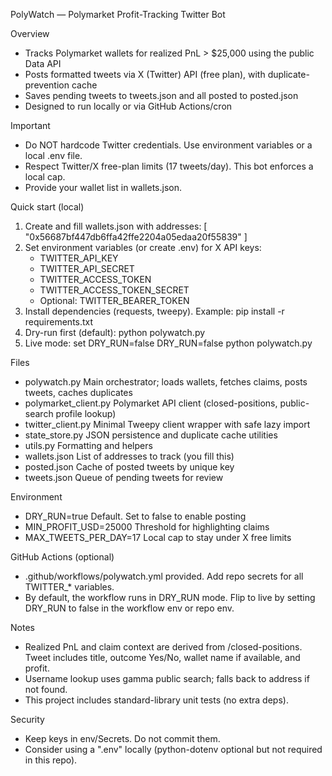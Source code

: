 PolyWatch — Polymarket Profit-Tracking Twitter Bot

Overview
- Tracks Polymarket wallets for realized PnL > $25,000 using the public Data API
- Posts formatted tweets via X (Twitter) API (free plan), with duplicate-prevention cache
- Saves pending tweets to tweets.json and all posted to posted.json
- Designed to run locally or via GitHub Actions/cron

Important
- Do NOT hardcode Twitter credentials. Use environment variables or a local .env file.
- Respect Twitter/X free-plan limits (17 tweets/day). This bot enforces a local cap.
- Provide your wallet list in wallets.json.

Quick start (local)
1) Create and fill wallets.json with addresses:
   [
     "0x56687bf447db6ffa42ffe2204a05edaa20f55839"
   ]
2) Set environment variables (or create .env) for X API keys:
   - TWITTER_API_KEY
   - TWITTER_API_SECRET
   - TWITTER_ACCESS_TOKEN
   - TWITTER_ACCESS_TOKEN_SECRET
   - Optional: TWITTER_BEARER_TOKEN
3) Install dependencies (requests, tweepy). Example:
   pip install -r requirements.txt
4) Dry-run first (default):
   python polywatch.py
5) Live mode: set DRY_RUN=false
   DRY_RUN=false python polywatch.py

Files
- polywatch.py            Main orchestrator; loads wallets, fetches claims, posts tweets, caches duplicates
- polymarket_client.py    Polymarket API client (closed-positions, public-search profile lookup)
- twitter_client.py       Minimal Tweepy client wrapper with safe lazy import
- state_store.py          JSON persistence and duplicate cache utilities
- utils.py                Formatting and helpers
- wallets.json            List of addresses to track (you fill this)
- posted.json             Cache of posted tweets by unique key
- tweets.json             Queue of pending tweets for review

Environment
- DRY_RUN=true            Default. Set to false to enable posting
- MIN_PROFIT_USD=25000    Threshold for highlighting claims
- MAX_TWEETS_PER_DAY=17   Local cap to stay under X free limits

GitHub Actions (optional)
- .github/workflows/polywatch.yml provided. Add repo secrets for all TWITTER_* variables.
- By default, the workflow runs in DRY_RUN mode. Flip to live by setting DRY_RUN to false in the workflow env or repo env.

Notes
- Realized PnL and claim context are derived from /closed-positions. Tweet includes title, outcome Yes/No, wallet name if available, and profit.
- Username lookup uses gamma public search; falls back to address if not found.
- This project includes standard-library unit tests (no extra deps).

Security
- Keep keys in env/Secrets. Do not commit them.
- Consider using a ".env" locally (python-dotenv optional but not required in this repo).

